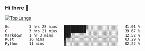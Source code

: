 ### Hi there 👋

<!--
**3Xpl0it3r/3Xpl0it3r** is a ✨ _special_ ✨ repository because its `README.md` (this file) appears on your GitHub profile.

Here are some ideas to get you started:

- 🔭 I’m currently working on ...
- 🌱 I’m currently learning ...
- 👯 I’m looking to collaborate on ...
- 🤔 I’m looking for help with ...
- 💬 Ask me about ...
- 📫 How to reach me: ...
- 😄 Pronouns: ...
- ⚡ Fun fact: ...
-->


[![Top Langs](https://github-readme-stats.vercel.app/api/top-langs/?username=3Xpl0it3r&layout=compact)](https://github.com/3Xpl0it3r/3Xpl0it3r)

<!--START_SECTION:waka-->
```text
Go         3 hrs 28 mins   ██████████▒░░░░░░░░░░░░░░   41.01 % 
C          3 hrs 21 mins   ██████████░░░░░░░░░░░░░░░   39.67 % 
Markdown   1 hr 3 mins     ███░░░░░░░░░░░░░░░░░░░░░░   12.52 % 
Rust       16 mins         ▓░░░░░░░░░░░░░░░░░░░░░░░░   03.29 % 
Python     11 mins         ▓░░░░░░░░░░░░░░░░░░░░░░░░   02.22 % 
```
<!--END_SECTION:waka-->
